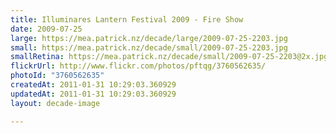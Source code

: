 ```yaml
---
title: Illuminares Lantern Festival 2009 - Fire Show
date: 2009-07-25
large: https://mea.patrick.nz/decade/large/2009-07-25-2203.jpg
small: https://mea.patrick.nz/decade/small/2009-07-25-2203.jpg
smallRetina: https://mea.patrick.nz/decade/small/2009-07-25-2203@2x.jpg
flickrUrl: http://www.flickr.com/photos/pftqg/3760562635/
photoId: "3760562635"
createdAt: 2011-01-31 10:29:03.360929
updatedAt: 2011-01-31 10:29:03.360929
layout: decade-image

---
```



